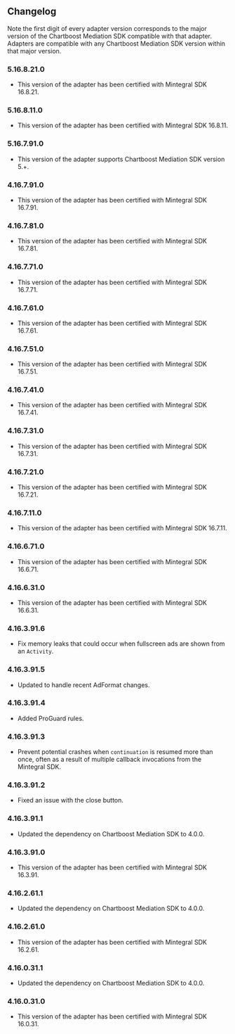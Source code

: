 ## Changelog

Note the first digit of every adapter version corresponds to the major version of the Chartboost Mediation SDK compatible with that adapter. 
Adapters are compatible with any Chartboost Mediation SDK version within that major version.

### 5.16.8.21.0
- This version of the adapter has been certified with Mintegral SDK 16.8.21.

### 5.16.8.11.0
- This version of the adapter has been certified with Mintegral SDK 16.8.11.

### 5.16.7.91.0
- This version of the adapter supports Chartboost Mediation SDK version 5.+.

### 4.16.7.91.0
- This version of the adapter has been certified with Mintegral SDK 16.7.91.

### 4.16.7.81.0
- This version of the adapter has been certified with Mintegral SDK 16.7.81.

### 4.16.7.71.0
- This version of the adapter has been certified with Mintegral SDK 16.7.71.

### 4.16.7.61.0
- This version of the adapter has been certified with Mintegral SDK 16.7.61.

### 4.16.7.51.0
- This version of the adapter has been certified with Mintegral SDK 16.7.51.

### 4.16.7.41.0
- This version of the adapter has been certified with Mintegral SDK 16.7.41.

### 4.16.7.31.0
- This version of the adapter has been certified with Mintegral SDK 16.7.31.

### 4.16.7.21.0
- This version of the adapter has been certified with Mintegral SDK 16.7.21.

### 4.16.7.11.0
- This version of the adapter has been certified with Mintegral SDK 16.7.11.

### 4.16.6.71.0
- This version of the adapter has been certified with Mintegral SDK 16.6.71.

### 4.16.6.31.0
- This version of the adapter has been certified with Mintegral SDK 16.6.31.

### 4.16.3.91.6
- Fix memory leaks that could occur when fullscreen ads are shown from an `Activity`.

### 4.16.3.91.5
- Updated to handle recent AdFormat changes.

### 4.16.3.91.4
- Added ProGuard rules.

### 4.16.3.91.3
- Prevent potential crashes when `continuation` is resumed more than once, often as a result of multiple callback invocations from the Mintegral SDK.

### 4.16.3.91.2
- Fixed an issue with the close button.

### 4.16.3.91.1
- Updated the dependency on Chartboost Mediation SDK to 4.0.0.

### 4.16.3.91.0
- This version of the adapter has been certified with Mintegral SDK 16.3.91.

### 4.16.2.61.1
- Updated the dependency on Chartboost Mediation SDK to 4.0.0.

### 4.16.2.61.0
- This version of the adapter has been certified with Mintegral SDK 16.2.61.

### 4.16.0.31.1
- Updated the dependency on Chartboost Mediation SDK to 4.0.0.

### 4.16.0.31.0
- This version of the adapter has been certified with Mintegral SDK 16.0.31.
